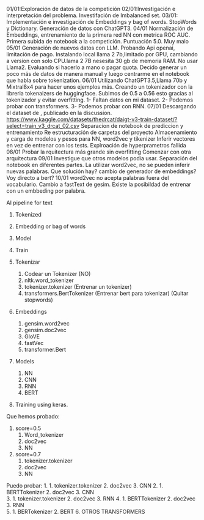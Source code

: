 01/01:Exploración de datos de la competición
02/01:Investigación e interpretación del problema. Investifación de Imbalanced set.
03/01: Implementación e investigación de Embeddings y bag of words. StopWords y Dictionary. Generación de datos con ChatGPT3.
04/01 Normalización de Embeddings, entrenamiento de la primera red NN con metrica ROC AUC. Primera subida de notebook a la competición. Puntuación 5.0. Muy malo
05/01 Generación de nuevos datos con LLM. Probando Api openai, limitación de pago. Instalando local llama 2 7b,limitado por GPU, cambiando a version con solo CPU.lama 2 7B nesesita 30 gb de memoria RAM.
No usar Llama2. Evaluando si hacerlo a mano o pagar quota.
Decido generar un poco más de datos de manera manual y luego centrarme en el notebook que habla sobre tokenization.
06/01 Utilizando ChatGPT3.5,Llama 70b y Mixtral8x4 para hacer unos ejemplos más.
Creando un tokenizador con la libreria tokenaizers de huggingface.
Subimos de 0.5 a 0.56 esto gracias al tokenizador y evitar overfitting.
1- Faltan datos en mi dataset.
2- Podemos probar con transformers.
3- Podemos probar con RNN.
07/01 Descargando el dataset de , publicado en la discussion.
https://www.kaggle.com/datasets/thedrcat/daigt-v3-train-dataset/?select=train_v3_drcat_02.csv
Separacion de notebook de prediccion y entrenamiento
Re estructuración de carpetas del proyecto
Almacenamiento y carga de modelos y pesos para NN, word2vec y tikenizer
Inferir vectores en vez de entrenar con los tests.
Explroación de hyperprametros fallida
08/01
Probar la rquitectura más grande sin overfitting
Comenzar con otra arquitectura
09/01
Investigue que otros modelos podia usar.
Separación del notebook en diferentes partes.
La utilizar word2vec, no se pueden inferir nuevas palabras.
Que solución hay? cambio de generador de embeddings? Voy directo a bert?
10/01
word2vec no acepta palabras fuera del vocabulario. Cambio a fastText de gesim.
Existe la posibildad de entrenar con un embbeding por palabra.


AI pipeline for text
1. Tokenized
2. Embedding or bag of words
3. Model
4. Train

1. Tokenizar
    1. Codear un Tokenizer (NO)
    2. nltk.word_tokenizer
    3. tokenizer.tokenizer (Entrenar un tokenizer)
    4. transformers.BertTokenizer (Entrenar bert para tokenizar)
(Quitar stopwords)
2. Embeddings
    1. gensim.word2vec
    2. gensim.doc2vec 
    3. GloVE
    4. fastVec
    5. transformer.Bert
3. Models
    1. NN
    2. CNN
    3. RNN
    4. BERT
4. Training using keras.

Que hemos probado:
1. score=0.5
    1. Word_tokenizer
    2. doc2vec
    3. NN
2. score=0.7
    1. tokenizer.tokenizer
    2. doc2vec
    3. NN

Puedo probar:
1. 
    1. tokenizer.tokenizer
    2. doc2vec
    3. CNN
2. 
    1. BERTTokenizer
    2. doc2vec
    3. CNN    
3. 
    1. tokenizer.tokenizer
    2. doc2vec
    3. RNN
4. 
    1. BERTTokenizer
    2. doc2vec
    3. RNN    
5. 
    1. BERTokenizer
    2. BERT
6. OTROS TRANSFORMERS
